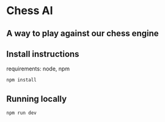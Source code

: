 
# Chess AI

## A way to play against our chess engine

## Install instructions

requirements: node, npm

```
npm install
```

## Running locally

```
npm run dev
```